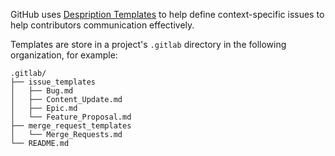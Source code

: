 GitHub uses [Despription Templates](https://docs.gitlab.com/ee/user/project/description_templates.html) to help define context-specific issues to help contributors communication effectively.

Templates are store in a project's `.gitlab` directory in the following organization, for example:

```
.gitlab/
├── issue_templates
│   ├── Bug.md
│   ├── Content_Update.md
│   ├── Epic.md
│   └── Feature_Proposal.md
├── merge_request_templates
│   └── Merge_Requests.md
└── README.md
```